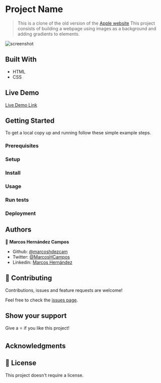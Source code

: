 # Project Name

> This is a clone of the old version of the [Apple website](https://web.archive.org/web/20140301004610/http://www.apple.com/)
> This project consists of building a webpage using images as a background and adding gradients to elements. 

![screenshot](./app_screenshot.png)


## Built With

- HTML
- CSS

## Live Demo

[Live Demo Link]()


## Getting Started



To get a local copy up and running follow these simple example steps.

### Prerequisites

### Setup

### Install

### Usage

### Run tests

### Deployment



## Authors

👤 **Marcos Hernández Campos**

- Github: [@marcoshdezcam](https://github.com/marcoshdezcam)
- Twitter: [@MarcosHCampos](https://twitter.com/MarcosHCampos)
- Linkedin: [Marcos Hernández](https://linkedin.com/marcos-hernández-56058119a/)


## 🤝 Contributing

Contributions, issues and feature requests are welcome!

Feel free to check the [issues page](issues/).

## Show your support

Give a ⭐️ if you like this project!

## Acknowledgments



## 📝 License

This project doesn't require a license. 